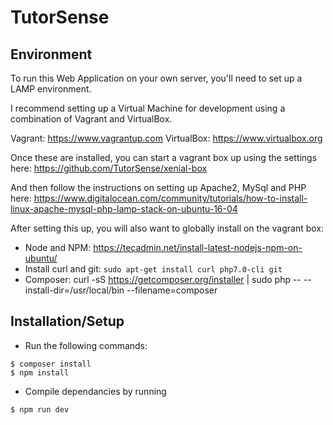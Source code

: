 # TutorSense

## Environment
To run this Web Application on your own server, you'll need to set up a LAMP environment.

I recommend setting up a Virtual Machine for development using a combination of Vagrant and VirtualBox.

Vagrant: https://www.vagrantup.com
VirtualBox: https://www.virtualbox.org

Once these are installed, you can start a vagrant box up using the settings here: https://github.com/TutorSense/xenial-box

And then follow the instructions on setting up Apache2, MySql and PHP here: https://www.digitalocean.com/community/tutorials/how-to-install-linux-apache-mysql-php-lamp-stack-on-ubuntu-16-04 

After setting this up, you will also want to globally install on the vagrant box:
* Node and NPM: https://tecadmin.net/install-latest-nodejs-npm-on-ubuntu/
* Install curl and git: `sudo apt-get install curl php7.0-cli git`
* Composer: curl -sS https://getcomposer.org/installer | sudo php -- --install-dir=/usr/local/bin --filename=composer

## Installation/Setup
* Run the following commands:
```
$ composer install
$ npm install
```

* Compile dependancies by running
```
$ npm run dev
```
